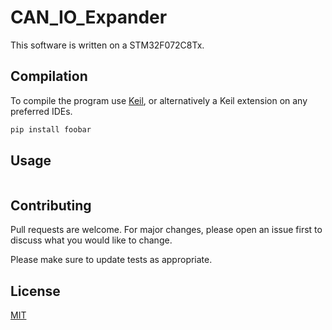# CAN_IO_Expander

This software is written on a STM32F072C8Tx.

## Compilation

To compile the program use [Keil](https://www.keil.com/download/product/), or alternatively a Keil extension on any preferred IDEs. 

```bash
pip install foobar
```

## Usage

```C


```

## Contributing

Pull requests are welcome. For major changes, please open an issue first
to discuss what you would like to change.

Please make sure to update tests as appropriate.

## License

[MIT](https://choosealicense.com/licenses/mit/)